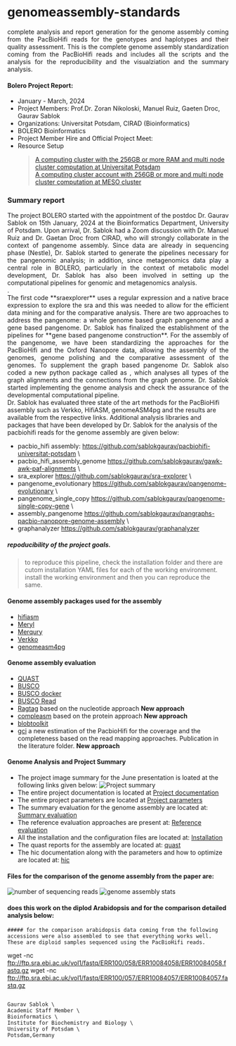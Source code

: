 # genomeassembly-standards
<div align = "justify"> complete analysis and report generation for the genome assembly coming from the PacBioHifi reads for the genotypes and haplotypes and their quality assessment. This is the complete genome assembly standardization coming from the PacBioHifi reads and includes all the scripts and the analysis for the reproducibility and the visualziation and the summary analysis. </div>

#### Bolero Project Report:
- January - March, 2024
- Project Members: Prof.Dr. Zoran Nikoloski, Manuel Ruiz, Gaeten Droc, Gaurav Sablok
- Organizations: Universitat Potsdam, CIRAD (Bioinformatics)
- BOLERO Bioinformatics
- Project Member Hire and Official Project Meet: 
- Resource Setup
   > [A computing cluster with the 256GB or more RAM and multi node cluster computation at Universitat Potsdam](https://docs.hpc.uni-potsdam.de/) \
   > [A computing cluster account with 256GB or more and multi node cluster computation at MESO cluster](https://meso-lr.umontpellier.fr/documentation-utilisateurs/)
   
### Summary report
<div align = "justify"> The project BOLERO started with the appointment of the postdoc Dr. Gaurav Sablok on 15th January, 2024 at the Bioinformatics Department, University of Potsdam. Upon arrival, Dr. Sablok had a Zoom discussion with Dr. Manuel Ruiz and Dr. Gaetan Droc from CIRAD, who will strongly collaborate in the context of pangenome assembly. Since data are already in sequencing phase (Nestle), Dr. Sablok started to generate the pipelines necessary for the pangenomic analysis; in addition, since metagenomics data play a central role in BOLERO, particularly in the context of metabolic model development, Dr. Sablok has also been involved in setting up the computational pipelines for genomic and metagenomics analysis. </div>. <div align = "justify"> The first code **sraexplorer** uses a regular expression and a native brace expression to explore the sra and this was needed to allow for the efficient data mining and for the comparative analysis. There are two approaches to address the pangenome: a whole genome based graph pangenome and a gene based pangenome. Dr. Sablok has finalized the establishment of the pipelines for **gene based pangenome construction**. For the assembly of the pangenome, we have been standardizing the approaches for the PacBioHifi  and the Oxford Nanopore data, allowing the assembly of the genomes, genome polishing and the comparative assessment of the genomes. To supplement the graph based pangenome Dr. Sablok also coded a new python package called as , which analyses all types of the graph alignments and the connections from the graph genome. Dr. Sablok started implementing the genome analysis and check the assurance of the developmental computational pipeline. </div>
   Dr. Sablok has evaluated three state of the art methods for the PacBioHifi assembly such as Verkko, HifiASM, genomeASM4pg and the results are available from the respective links. Additional analysis libraries and packages that have been developed by Dr. Sablok for the analysis of the pacbiohifi reads for the genome assembly are given below: 
   
- pacbio_hifi assembly: https://github.com/sablokgaurav/pacbiohifi-universitat-potsdam \
- pacbio_hifi_assembly_genome https://github.com/sablokgaurav/gawk-awk-paf-alignments \
- sra_explorer https://github.com/sablokgaurav/sra-explorer \
- pangenome_evolutionary https://github.com/sablokgaurav/pangenome-evolutionary \
- pangenome_single_copy https://github.com/sablokgaurav/pangenome-single-copy-gene \
- assembly_pangenome https://github.com/sablokgaurav/pangraphs-pacbio-nanopore-genome-assembly \
- graphanalyzer https://github.com/sablokgaurav/graphanalyzer

##### repoducibility of the project goals.
> to reproduce this pipeline, check the installation folder and there are cutom installation YAML files for each of the working environment. install the working environment and then you can reproduce the same. 

#### Genome assembly packages used for the assembly
- [hifiasm](https://github.com/chhylp123/hifiasm) 
- [Meryl](https://github.com/marbl/meryl) 
- [Merqury](https://github.com/marbl/merqury) 
- [Verkko](https://github.com/marbl/verkko)
- [genomeasm4pg](https://gitlab.cirad.fr/agap/workflows/genomeassembly)

#### Genome assembly evaluation
- [QUAST](https://github.com/ablab/quast) 
- [BUSCO](https://github.com/metashot/busco) 
- [BUSCO docker](https://gitlab.com/ezlab/busco) 
- [BUSCO Read](https://busco.ezlab.org/) 
- [Ragtag](https://github.com/malonge/RagTag) based on the nucleotide approach **New approach**
- [compleasm](https://github.com/huangnengCSU/compleasm) based on the protein approach **New approach**
- [blobtoolkit](https://github.com/blobtoolkit/blobtoolkit)
- [gci](https://github.com/yeeus/GCI) a new estimation of the PacbioHifi for the coverage and the completeness based on the read mapping approaches. Publication in the literature folder. **New approach**

#### Genome Analysis and Project Summary
- The project image summary for the June presentation is loated at the following links given below:
 ![Project summary](https://github.com/sablokgaurav/genomeassembly_standards/blob/main/projectupdate.png) 
- The entire project documentation is located at [Project documentation](https://github.com/sablokgaurav/genomeassembly_standards/blob/main/projectsummary.md) 
- The entire project parameters are located at [Project parameters](https://github.com/sablokgaurav/genomeassembly_standards/blob/main/projectparameters.md) 
- The summary evaluation for the genome assembly are located at: [Summary evaluation](https://github.com/sablokgaurav/genomeassembly_standards/blob/main/summarystats.md) 
- The reference evaluation approaches are present at: [Reference evaluation](https://github.com/sablokgaurav/genomeassembly_standards/blob/main/referenceevaluation.md) 
- All the installation and the configuration files are located at: [Installation](https://github.com/sablokgaurav/genomeassembly_standards/blob/main/installation.md) 
- The quast reports for the assembly are located at: [quast](https://github.com/sablokgaurav/genomeassembly_standards/blob/main/quastreports.md) 
- The hic documentation along with the parameters and how to optimize are located at: [hic](https://github.com/sablokgaurav/genomeassembly_standards/blob/main/hicdocumentation.md)

#### Files for the comparison of the genome assembly from the paper are: 

![number of sequencing reads](https://github.com/codeearn/genomeassembly-standards/blob/main/reading/read_count.png)
![genome assembly stats](https://github.com/codeearn/genomeassembly-standards/blob/main/reading/assembly_quality.png)

#### does this work on the diplod Arabidopsis and for the comparison detailed analysis below: 
```
##### for the comparison arabidopsis data coming from the following accessions were also assembled to see that everything works well.
These are diploid samples sequenced using the PacBioHifi reads.
```
wget -nc ftp://ftp.sra.ebi.ac.uk/vol1/fastq/ERR100/058/ERR10084058/ERR10084058.fastq.gz
wget -nc ftp://ftp.sra.ebi.ac.uk/vol1/fastq/ERR100/057/ERR10084057/ERR10084057.fastq.gz
```

Gaurav Sablok \
Academic Staff Member \
Bioinformatics \
Institute for Biochemistry and Biology \
University of Potsdam \
Potsdam,Germany
